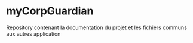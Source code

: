 # myCorpGuardian

Repository contenant la documentation du projet et les fichiers communs aux autres application
